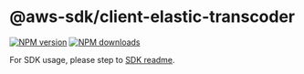 # @aws-sdk/client-elastic-transcoder

[![NPM version](https://img.shields.io/npm/v/@aws-sdk/client-elastic-transcoder/rc.svg)](https://www.npmjs.com/package/@aws-sdk/client-elastic-transcoder)
[![NPM downloads](https://img.shields.io/npm/dm/@aws-sdk/client-elastic-transcoder.svg)](https://www.npmjs.com/package/@aws-sdk/client-elastic-transcoder)

For SDK usage, please step to [SDK readme](https://github.com/aws/aws-sdk-js-v3).

